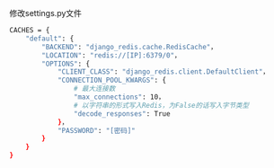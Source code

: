 <!--
 * @Description: 
 * @Version: 1.0
 * @Autor: DaLao
 * @Email: dalao_li@163.com
 * @Date: 2021-01-28 11:28:27
 * @LastEditors: DaLao
 * @LastEditTime: 2021-04-12 17:51:52
-->

修改settings.py文件

```sh
CACHES = {
    "default": {
        "BACKEND": "django_redis.cache.RedisCache"，
        "LOCATION": "redis://[IP]:6379/0"，
        "OPTIONS": {
            "CLIENT_CLASS": "django_redis.client.DefaultClient"，
            "CONNECTION_POOL_KWARGS": {
                # 最大连接数
                "max_connections": 10，
                # 以字符串的形式写入Redis，为False的话写入字节类型
                "decode_responses": True
            }，
            "PASSWORD": "[密码]"
        }
    }
}
```